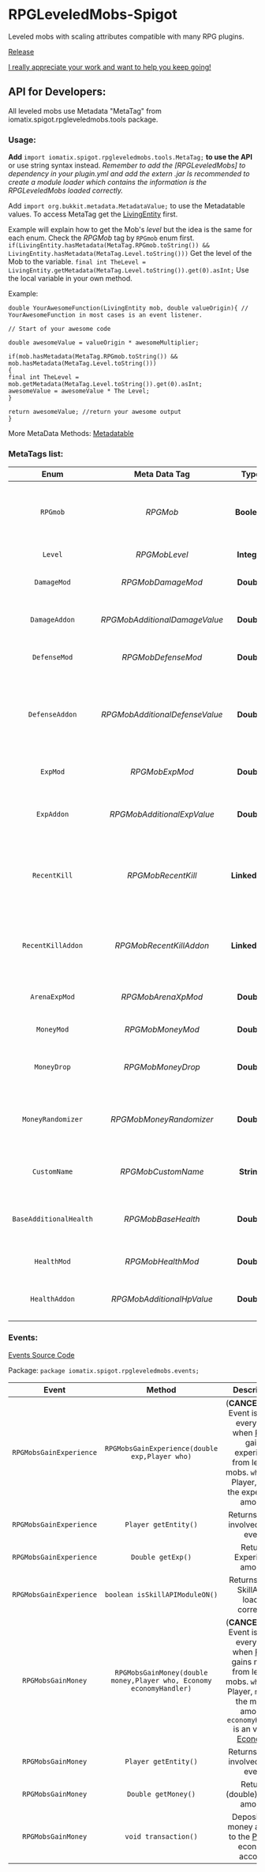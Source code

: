 # RPGLeveledMobs-Spigot
Leveled mobs with scaling attributes compatible with many RPG plugins.

[Release](https://www.spigotmc.org/resources/rpg-leveled-mobs.71301/)



[I really appreciate your work and want to help you keep going!](https://www.paypal.me/iomatix)



## API for Developers:

All leveled mobs use Metadata "MetaTag" from iomatix.spigot.rpgleveledmobs.tools package.

### Usage:

**Add** `import iomatix.spigot.rpgleveledmobs.tools.MetaTag;` **to use the API** or use string syntax instead.
*Remember to add the [RPGLeveledMobs] to dependency in your plugin.yml and add the extern .jar*
*Is recommended to create a module loader which contains the information is the RPGLeveledMobs loaded correctly.*


Add `import org.bukkit.metadata.MetadataValue;` to use the Metadatable values.
To access MetaTag get the [LivingEntity](https://hub.spigotmc.org/javadocs/spigot/org/bukkit/entity/LivingEntity.html) first.

Example will explain how to get the Mob's *level* but the idea is the same for each enum.
Check the *RPGMob* tag by `RPGmob` enum first.
`if(LivingEntity.hasMetadata(MetaTag.RPGmob.toString()) && LivingEntity.hasMetadata(MetaTag.Level.toString()))`
Get the level of the Mob to the variable.
`final int TheLevel = LivingEntity.getMetadata(MetaTag.Level.toString()).get(0).asInt;`
Use the local variable in your own method.

Example:
```
double YourAwesomeFunction(LivingEntity mob, double valueOrigin){ // YourAwesomeFunction in most cases is an event listener.

// Start of your awesome code 

double awesomeValue = valueOrigin * awesomeMultiplier;

if(mob.hasMetadata(MetaTag.RPGmob.toString()) && mob.hasMetadata(MetaTag.Level.toString()))
{ 
final int TheLevel = mob.getMetadata(MetaTag.Level.toString()).get(0).asInt;
awesomeValue = awesomeValue * The Level;
}

return awesomeValue; //return your awesome output
}
```

More MetaData Methods: [Metadatable](https://hub.spigotmc.org/javadocs/bukkit/org/bukkit/metadata/Metadatable.html)

### MetaTags list:

| **Enum**        | **Meta Data Tag**           | **Type**  | **Description**  |
| :-------------: | :---------------------: | :------------: | :--------------------------: |
| `RPGmob` | *RPGMob* | **Boolean** | Is the mob loaded by RPG Leveled mobs plugin? |
| `Level` | *RPGMobLevel* | **Integer** | The mob's level|
| `DamageMod` | *RPGMobDamageMod* | **Double** | Per level damage modifier. |
| `DamageAddon` | *RPGMobAdditionalDamageValue* | **Double** | Additional flat damage scaled by level. |
| `DefenseMod` | *RPGMobDefenseMod* | **Double** | Per level defense modifier. |
| `DefenseAddon` | *RPGMobAdditionalDefenseValue* | **Double** | Base defense value for all mobs and the additional flat scaled by level. |
| `ExpMod` | *RPGMobExpMod* | **Double** | Per level experience modifier. |
| `ExpAddon` | *RPGMobAdditionalExpValue* | **Double** | Additional flat experience scaled by level. |
| `RecentKill` | *RPGMobRecentKill* | **LinkedList** | `Level` multiplied by `ExpMod` values list of the recent killed mobs. |
| `RecentKillAddon` | *RPGMobRecentKillAddon* | **LinkedList** | `Level` multiplied by `ExpAddon` values list of the recent killed mobs. |
| `ArenaExpMod` | *RPGMobArenaXpMod* | **Double** | [MobArena](https://www.spigotmc.org/resources/mobarena.34110/) experience modifier. |
| `MoneyMod` | *RPGMobMoneyMod* | **Double** | Per level money modifier. |
| `MoneyDrop` | *RPGMobMoneyDrop* | **Double** | Base money value of the mob. |
| `MoneyRandomizer` | *RPGMobMoneyRandomizer* | **Double** | Money randomizer added to the final money output. |
| `CustomName` | *RPGMobCustomName* | **String** | Contains mob's custom name. |
| `BaseAdditionalHealth` | *RPGMobBaseHealth* | **Double** | Mob's vanilla base health without multipliers. |
| `HealthMod` | *RPGMobHealthMod* | **Double** | Per level health modifier. |
| `HealthAddon` | *RPGMobAdditionalHpValue* | **Double** | Additional flat health scaled by level. |

### Events:

[Events Source Code](https://github.com/iomatix/RPGLeveledMobs-Spigot/tree/master/RPG%20Leveled%20Mobs/src/iomatix/spigot/rpgleveledmobs/events)

Package: `package iomatix.spigot.rpgleveledmobs.events;`

| **Event**        | **Method** | **Description**  |
| :-------------: | :---------------------: | :--------------------------: |
| `RPGMobsGainExperience` | `RPGMobsGainExperience(double exp,Player who)` | (**CANCELLABE**) Event is called every time when [Player](https://hub.spigotmc.org/javadocs/bukkit/org/bukkit/entity/Player.html) gains experience from leveled mobs. `who` is the Player, `exp` is the experience amount. |
| `RPGMobsGainExperience` | `Player getEntity()` | Returns [Player](https://hub.spigotmc.org/javadocs/bukkit/org/bukkit/entity/Player.html) involved in the event. |
| `RPGMobsGainExperience` | `Double getExp()` | Returns Experience amount. |
| `RPGMobsGainExperience` | `boolean isSkillAPIModuleON()` | Returns true if SkillAPI is loaded correctly. |
| `RPGMobsGainMoney` | `RPGMobsGainMoney(double money,Player who, Economy economyHandler)` | (**CANCELLABE**) Event is called every time when [Player](https://hub.spigotmc.org/javadocs/bukkit/org/bukkit/entity/Player.html) gains money from leveled mobs. `who` is the Player, `money` is the money amount, `economyHandler` is an vault's [Economy](https://milkbowl.github.io/VaultAPI/net/milkbowl/vault/economy/Economy.html). |
| `RPGMobsGainMoney` | `Player getEntity()` | Returns [Player](https://hub.spigotmc.org/javadocs/bukkit/org/bukkit/entity/Player.html) involved in the event. |
| `RPGMobsGainMoney` | `Double getMoney()` | Returns (double) money amount. |
| `RPGMobsGainMoney` | `void transaction()` | Deposits the money amount to the [Player](https://hub.spigotmc.org/javadocs/bukkit/org/bukkit/entity/Player.html)'s economy account. |